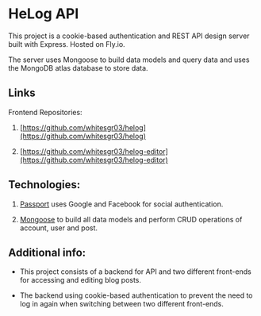 # HeLog API

This project is a cookie-based authentication and REST API design server built with Express. Hosted on Fly.io.

The server uses Mongoose to build data models and query data and uses the MongoDB atlas database to store data.

## Links

Frontend Repositories:

1. [https://github.com/whitesgr03/helog](https://github.com/whitesgr03/helog)

2. [https://github.com/whitesgr03/helog-editor](https://github.com/whitesgr03/helog-editor)

## Technologies:

1. [Passport](https://www.passportjs.org/) uses Google and Facebook for social authentication.

2. [Mongoose](https://mongoosejs.com/) to build all data models and perform CRUD operations of account, user and post.

## Additional info:

-   This project consists of a backend for API and two different front-ends for accessing and editing blog posts.

-   The backend using cookie-based authentication to prevent the need to log in again when switching between two different front-ends.

